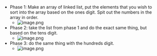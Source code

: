 - Phase 1: Make an array of linked list, put the elements that you wish to sort into the array based on the ones digit. Spit out the numbers in the array in order.
	- ![image.png](/Users/helen/Documents/notes/assets/image_1622197013072_0.png)
- Phase 2: take the list from phase 1 and do the exact same thing, but based on the tens digit.
	- ![image.png](/Users/helen/Documents/notes/assets/image_1622197219062_0.png)
- Phase 3: do the same thing with the hundreds digit.
	- ![image.png](/Users/helen/Documents/notes/assets/image_1622197249891_0.png)
